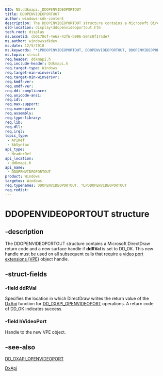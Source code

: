 ```yaml
---
UID: NS:ddkmapi._DDOPENVIDEOPORTOUT
title: DDOPENVIDEOPORTOUT
author: windows-sdk-content
description: The DDOPENVIDEOPORTOUT structure contains a Microsoft DirectDraw return code and a new surface handle if ddRVal is set to DD_OK. This new handle must be used on all subsequent calls that require a video port extensions (VPE) object handle.
old-location: display\ddopenvideoportout.htm
tech.root: display
ms.assetid: cb01786f-4e6a-43f6-b906-504c0f17ade7
ms.author: windowssdkdev
ms.date: 12/5/2018
ms.keywords: "*LPDDOPENVIDEOPORTOUT, DDOPENVIDEOPORTOUT, DDOPENVIDEOPORTOUT structure [Display Devices], LPDDOPENVIDEOPORTOUT, LPDDOPENVIDEOPORTOUT structure pointer [Display Devices], ddkmapi/DDOPENVIDEOPORTOUT, ddkmapi/LPDDOPENVIDEOPORTOUT, ddstrcts_6a818660-2826-448a-a925-fa8019975c62.xml, display.ddopenvideoportout"
ms.topic: struct
req.header: ddkmapi.h
req.include-header: Ddkmapi.h
req.target-type: Windows
req.target-min-winverclnt: 
req.target-min-winversvr: 
req.kmdf-ver: 
req.umdf-ver: 
req.ddi-compliance: 
req.unicode-ansi: 
req.idl: 
req.max-support: 
req.namespace: 
req.assembly: 
req.type-library: 
req.lib: 
req.dll: 
req.irql: 
topic_type:
 - APIRef
 - kbSyntax
api_type:
 - HeaderDef
api_location:
 - ddkmapi.h
api_name:
 - DDOPENVIDEOPORTOUT
product: Windows
targetos: Windows
req.typenames: DDOPENVIDEOPORTOUT, *LPDDOPENVIDEOPORTOUT
req.redist: 
---
```


# DDOPENVIDEOPORTOUT structure


## -description


The DDOPENVIDEOPORTOUT structure contains a Microsoft DirectDraw return code and a new surface handle if <b>ddRVal</b> is set to DD_OK. This new handle must be used on all subsequent calls that require a <a href="https://msdn.microsoft.com/a1de1905-09f3-4689-ace9-06690a1f930a">video port extensions (VPE)</a> object handle. 


## -struct-fields




### -field ddRVal

Specifies the location in which DirectDraw writes the return value of the <a href="https://msdn.microsoft.com/c4b38376-b54f-4fbb-b305-5951a1ea76a1">DxApi</a> function for <a href="https://msdn.microsoft.com/a54335f1-fc08-447a-ba65-f1d99ba7924d">DD_DXAPI_OPENVIDEOPORT</a> operations. A return code of DD_OK indicates success.


### -field hVideoPort

Handle to the new VPE object.


## -see-also




<a href="https://msdn.microsoft.com/a54335f1-fc08-447a-ba65-f1d99ba7924d">DD_DXAPI_OPENVIDEOPORT</a>



<a href="https://msdn.microsoft.com/c4b38376-b54f-4fbb-b305-5951a1ea76a1">DxApi</a>
 

 

